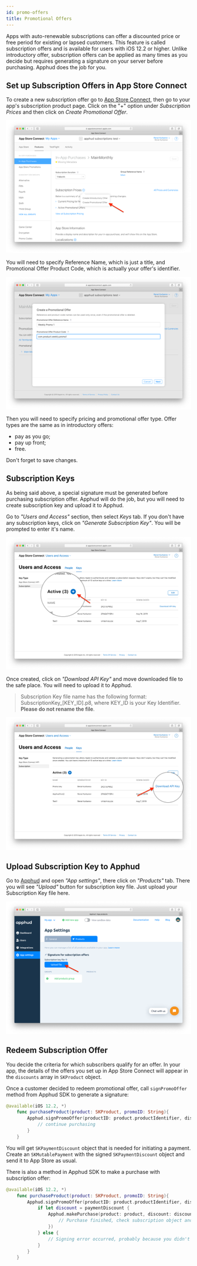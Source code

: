 ```yaml
---
id: promo-offers
title: Promotional Offers
---
```

Apps with auto-renewable subscriptions can offer a discounted price or free period for existing or lapsed customers. This feature is called subscription offers and is available for users with iOS 12.2 or higher. Unlike introductory offer, subscription offers can be applied as many times as you decide but requires generating a signature on your server before purchasing. Apphud does the job for you.

## Set up Subscription Offers in App Store Connect

To create a new subscription offer go to <a href="https://appstoreconnect.apple.com/" target="_blank">App Store Connect</a>, then go to your app's subscription product page. Click on the "+" option under *Subscription Prices* and then click on *Create Promotional Offer*.

![](assets/promo-offers-1.png)

You will need to specify Reference Name, which is just a title, and Promotional Offer Product Code, which is actually your offer's identifier. 

![](assets/promo-offers-2.png)

Then you will need to specify pricing and promotional offer type. Offer types are the same as in introductory offers:

* pay as you go;
* pay up front;
* free.

Don't forget to save changes.

## Subscription Keys

As being said above, a special signature must be generated before purchasing subscription offer. Apphud will do the job, but you will need to create subscription key and upload it to Apphud.

Go to *"Users and Access"* section, then select *Keys* tab. If you don't have any subscription keys, click on *"Generate Subscription Key"*. You will be prompted to enter it's name.

![](assets/promo-offers-3.png)

Once created, click on *"Download API Key"* and move downloaded file to the safe place. You will need to upload it to Apphud. 

> Subscription Key file name has the following format: SubscriptionKey_[KEY_ID].p8, where KEY_ID is your Key Identifier. **Please do not rename the file**.

![](assets/promo-offers-4.png)

## Upload Subscription Key to Apphud

Go to <a href="https://app.apphud.com/" target="_blank">Apphud</a> and open *"App settings"*, there click on *"Products"* tab. There you will see *"Upload"* button for subscription key file. Just upload your Subscription Key file here.

![](assets/promo-offers-5.png)

## Redeem Subscription Offer

You decide the criteria for which subscribers qualify for an offer. In your app, the details of the offers you set up in App Store Connect will appear in the `discounts` array in `SKProduct` object.

Once a customer decided to redeem promotional offer, call `signPromoOffer` method from Apphud SDK to generate a signature:

```swift
@available(iOS 12.2, *)
    func purchaseProduct(product: SKProduct, promoID: String){
        Apphud.signPromoOffer(productID: product.productIdentifier, discountID: promoID) { (paymentDiscount, error) in
            // continue purchasing
        }
    }
```

You will get `SKPaymentDiscount` object that is needed for initiating a payment. Create an `SKMutablePayment`  with the signed `SKPaymentDiscount` object and send it to App Store as usual.

There is also a method in Apphud SDK to make a purchase with subscription offer:

```swift
@available(iOS 12.2, *)
    func purchaseProduct(product: SKProduct, promoID: String){
        Apphud.signPromoOffer(productID: product.productIdentifier, discountID: promoID) { (paymentDiscount, error) in
            if let discount = paymentDiscount {
                Apphud.makePurchase(product: product, discount: discount, callback: { (subsription, error) in
                    // Purchase finished, check subscription object and an error
                })                
            } else {
                // Signing error occurred, probably because you didn't add Subscription Key file to Apphud.
            }
        }
    }
```

